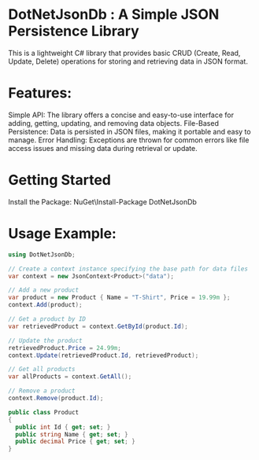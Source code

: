 # DotNetJsonDb : A Simple JSON Persistence Library

This is a lightweight C# library that provides basic CRUD (Create, Read, Update, Delete) operations for storing and retrieving data in JSON format.

# Features:

Simple API: The library offers a concise and easy-to-use interface for adding, getting, updating, and removing data objects.
File-Based Persistence: Data is persisted in JSON files, making it portable and easy to manage.
Error Handling: Exceptions are thrown for common errors like file access issues and missing data during retrieval or update.

# Getting Started

Install the Package: NuGet\Install-Package DotNetJsonDb

# Usage Example:

```csharp
using DotNetJsonDb;

// Create a context instance specifying the base path for data files
var context = new JsonContext<Product>("data");

// Add a new product
var product = new Product { Name = "T-Shirt", Price = 19.99m };
context.Add(product);

// Get a product by ID
var retrievedProduct = context.GetById(product.Id);

// Update the product
retrievedProduct.Price = 24.99m;
context.Update(retrievedProduct.Id, retrievedProduct);

// Get all products
var allProducts = context.GetAll();

// Remove a product
context.Remove(product.Id);

public class Product
{
  public int Id { get; set; }
  public string Name { get; set; }
  public decimal Price { get; set; }
}

